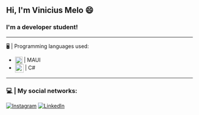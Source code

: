 ## Hi, I'm Vinicius Melo 😄

### I'm a developer student!
<hr>
🖥️ | Programming languages ​​used:
<ul>
  <li><img align="center" weigh="20px" height="20px" alt"kotlin" src="https://download.logo.wine/logo/Kotlin_(programming_language)/Kotlin_(programming_language)-Logo.wine.png)/> | Kotlin</li>
  <li><img align="center" weigh="23px" height="23px" alt"c#" src="https://www.jennerstrand.se/wp-content/uploads/2021/09/net-maui-robot.png"/> | MAUI</li>
  <li><img align="center" weigh="23px" height="23px" alt"maui" src="https://seeklogo.com/images/C/c-logo-A44DB3D53C-seeklogo.com.png"/> | C#</li>
  
</ul>
<hr>

### 💻 | My social networks:

[![Instagram](https://img.shields.io/badge/Instagram-E4405F?style=for-the-badge&logo=instagram&logoColor=white)](https://www.instagram.com/_viniciussmelo/)
[![LinkedIn](https://img.shields.io/badge/LinkedIn-0077B5?style=for-the-badge&logo=linkedin&logoColor=white)](https://www.linkedin.com/in/vinismelo/)
